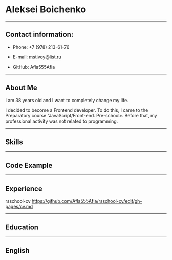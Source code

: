 # Aleksei Boichenko

*****

## Contact information:
* Phone: +7 (978) 213-61-76

* E-mail: mstivoy@list.ru

* GitHub: Afla555Afla
  
******

## About Me

I am 38 years old and I want to completely change my life. 


I decided to become a Frontend developer. To do this, I came to the Preparatory course "JavaScript/Front-end. Pre-school». Before that, my professional activity was not related to programming.

*****

## Skills

*****

## Code Example

******

## Experience

rsschool-cv https://github.com/Afla555Afla/rsschool-cv/edit/gh-pages/cv.md

*****

## Education

******

## English
